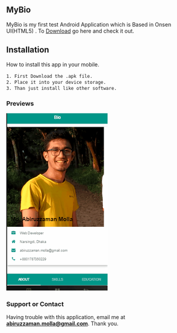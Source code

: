 ## MyBio

MyBio is my first test Android Application which is Based in Onsen UI(HTML5) . To [Download](https://drive.google.com/file/d/0BzQU_83hjGOqRUd6Zmd5eWtKU2s/view?usp=sharing) go here and check it out. 

## Installation

How to install this app in your mobile.

```Installation
1. First Download the .apk file.
2. Place it into your device storage.
3. Than just install like other software.
```


### Previews
![Preview 1](/MyBio.gif)

### Support or Contact

Having trouble with this application, email me at **abiruzzaman.molla@gmail.com**. 
Thank you.
